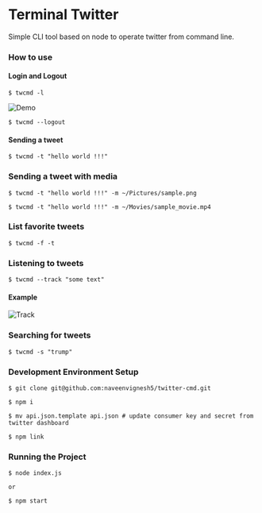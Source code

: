 # **Terminal Twitter**

Simple CLI tool based on node to operate twitter from command line.

### **How to use**

#### Login and Logout

```shell
$ twcmd -l
```

![Demo](https://raw.githubusercontent.com/naveenvignesh5/twitter-cmd/master/assets/auth.gif)

```shell
$ twcmd --logout
```

#### Sending a tweet

```shell
$ twcmd -t "hello world !!!"
```

### Sending a tweet with media

```shell
$ twcmd -t "hello world !!!" -m ~/Pictures/sample.png

$ twcmd -t "hello world !!!" -m ~/Movies/sample_movie.mp4
```

### List favorite tweets

```shell
$ twcmd -f -t
```

### Listening to tweets

```shell
$ twcmd --track "some text"
```

#### Example 
![Track](https://raw.githubusercontent.com/naveenvignesh5/twitter-cmd/master/assets/track.gif)

### Searching for tweets

```shell
$ twcmd -s "trump"
```

### **Development Environment Setup**

```shell
$ git clone git@github.com:naveenvignesh5/twitter-cmd.git

$ npm i

$ mv api.json.template api.json # update consumer key and secret from twitter dashboard

$ npm link
```

### **Running the Project**

```shell
$ node index.js

or

$ npm start
```
